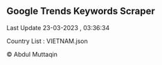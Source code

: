 

## Google Trends Keywords Scraper 
 
Last Update 23-03-2023 , 03:36:34

Country List :
VIETNAM.json



© Abdul Muttaqin 
